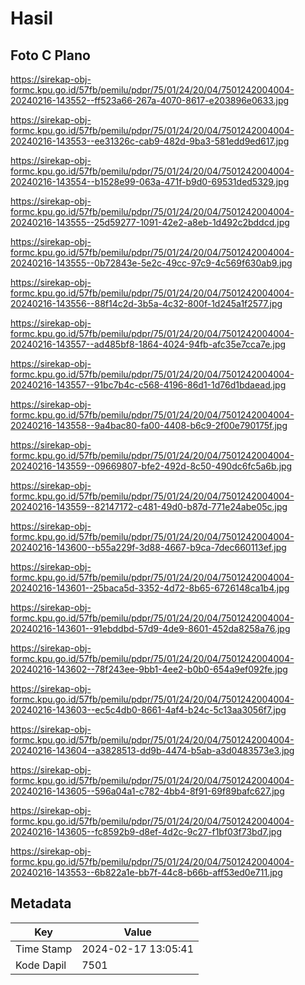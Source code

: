 # Hasil

## Foto C Plano

https://sirekap-obj-formc.kpu.go.id/57fb/pemilu/pdpr/75/01/24/20/04/7501242004004-20240216-143552--ff523a66-267a-4070-8617-e203896e0633.jpg

https://sirekap-obj-formc.kpu.go.id/57fb/pemilu/pdpr/75/01/24/20/04/7501242004004-20240216-143553--ee31326c-cab9-482d-9ba3-581edd9ed617.jpg

https://sirekap-obj-formc.kpu.go.id/57fb/pemilu/pdpr/75/01/24/20/04/7501242004004-20240216-143554--b1528e99-063a-471f-b9d0-69531ded5329.jpg

https://sirekap-obj-formc.kpu.go.id/57fb/pemilu/pdpr/75/01/24/20/04/7501242004004-20240216-143555--25d59277-1091-42e2-a8eb-1d492c2bddcd.jpg

https://sirekap-obj-formc.kpu.go.id/57fb/pemilu/pdpr/75/01/24/20/04/7501242004004-20240216-143555--0b72843e-5e2c-49cc-97c9-4c569f630ab9.jpg

https://sirekap-obj-formc.kpu.go.id/57fb/pemilu/pdpr/75/01/24/20/04/7501242004004-20240216-143556--88f14c2d-3b5a-4c32-800f-1d245a1f2577.jpg

https://sirekap-obj-formc.kpu.go.id/57fb/pemilu/pdpr/75/01/24/20/04/7501242004004-20240216-143557--ad485bf8-1864-4024-94fb-afc35e7cca7e.jpg

https://sirekap-obj-formc.kpu.go.id/57fb/pemilu/pdpr/75/01/24/20/04/7501242004004-20240216-143557--91bc7b4c-c568-4196-86d1-1d76d1bdaead.jpg

https://sirekap-obj-formc.kpu.go.id/57fb/pemilu/pdpr/75/01/24/20/04/7501242004004-20240216-143558--9a4bac80-fa00-4408-b6c9-2f00e790175f.jpg

https://sirekap-obj-formc.kpu.go.id/57fb/pemilu/pdpr/75/01/24/20/04/7501242004004-20240216-143559--09669807-bfe2-492d-8c50-490dc6fc5a6b.jpg

https://sirekap-obj-formc.kpu.go.id/57fb/pemilu/pdpr/75/01/24/20/04/7501242004004-20240216-143559--82147172-c481-49d0-b87d-771e24abe05c.jpg

https://sirekap-obj-formc.kpu.go.id/57fb/pemilu/pdpr/75/01/24/20/04/7501242004004-20240216-143600--b55a229f-3d88-4667-b9ca-7dec660113ef.jpg

https://sirekap-obj-formc.kpu.go.id/57fb/pemilu/pdpr/75/01/24/20/04/7501242004004-20240216-143601--25baca5d-3352-4d72-8b65-6726148ca1b4.jpg

https://sirekap-obj-formc.kpu.go.id/57fb/pemilu/pdpr/75/01/24/20/04/7501242004004-20240216-143601--91ebddbd-57d9-4de9-8601-452da8258a76.jpg

https://sirekap-obj-formc.kpu.go.id/57fb/pemilu/pdpr/75/01/24/20/04/7501242004004-20240216-143602--78f243ee-9bb1-4ee2-b0b0-654a9ef092fe.jpg

https://sirekap-obj-formc.kpu.go.id/57fb/pemilu/pdpr/75/01/24/20/04/7501242004004-20240216-143603--ec5c4db0-8661-4af4-b24c-5c13aa3056f7.jpg

https://sirekap-obj-formc.kpu.go.id/57fb/pemilu/pdpr/75/01/24/20/04/7501242004004-20240216-143604--a3828513-dd9b-4474-b5ab-a3d0483573e3.jpg

https://sirekap-obj-formc.kpu.go.id/57fb/pemilu/pdpr/75/01/24/20/04/7501242004004-20240216-143605--596a04a1-c782-4bb4-8f91-69f89bafc627.jpg

https://sirekap-obj-formc.kpu.go.id/57fb/pemilu/pdpr/75/01/24/20/04/7501242004004-20240216-143605--fc8592b9-d8ef-4d2c-9c27-f1bf03f73bd7.jpg

https://sirekap-obj-formc.kpu.go.id/57fb/pemilu/pdpr/75/01/24/20/04/7501242004004-20240216-143553--6b822a1e-bb7f-44c8-b66b-aff53ed0e711.jpg


## Metadata

| Key        | Value               |
| ---------- | ------------------- |
| Time Stamp | 2024-02-17 13:05:41 |
| Kode Dapil | 7501                |



